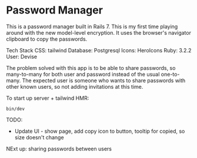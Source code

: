 # Password Manager

This is a password manager built in Rails 7. This is my first time playing around with the new model-level encryption. It uses the browser's navigator clipboard to 
copy the passwords.

Tech Stack
CSS: tailwind
Database: Postgresql
Icons: HeroIcons
Ruby: 3.2.2
User: Devise

The problem solved with this app is to be able to share passwords, so many-to-many for both user and password instead of the usual one-to-many. The expected user is someone who wants to share passwords with other known users, so not adding invitations at this time.


<!-- [GoRails tutorial](gorails.com) -->
  <!-- ## Run locally
  Clone Repo
  ```
  ```
 
  Change to that directory (if renamed in previous step, obviously use that name)
  ```
  cd password_manager
  ```

Install dependencies
```
bundle
```

Create database and run migrations
```
rails db:create && 
``` -->

To start up server + tailwind HMR: 

  ```
  bin/dev
  ```  

  TODO:
  - Update UI - show page, add copy icon to button, tooltip for copied, so size doesn't change

  NExt up: sharing passwords between users